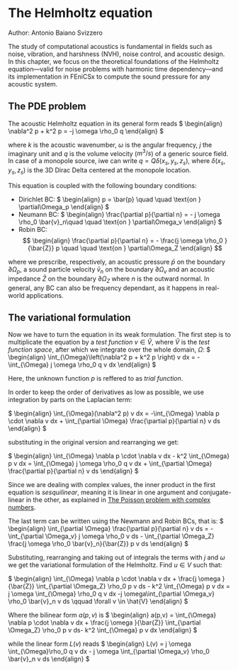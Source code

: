 # The Helmholtz equation
Author: Antonio Baiano Svizzero 
  
The study of computational acoustics is fundamental in fields such as noise, vibration, and harshness (NVH), noise control, and acoustic design. In this chapter, we focus on the theoretical foundations of the Helmholtz equation—valid for noise problems with harmonic time dependency—and its implementation in FEniCSx to compute the sound pressure for any acoustic system.

## The PDE problem
The acoustic Helmholtz equation in its general form reads
$
\begin{align}
\nabla^2 p + k^2 p = -j \omega \rho_0 q
\end{align}
$

where $k$ is the acoustic wavenumber, $\omega$ is the angular frequency, $j$ the imaginary unit and $q$ is the volume velocity ($m^3/s$) of a generic source field. In case of a monopole source, iwe can write  $q=Q \delta(x_s,y_s,z_s)$, where $\delta(x_s,y_s,z_s)$ is the 3D Dirac Delta centered at the monopole location. 

This equation is coupled with the following boundary conditions: 

- Dirichlet BC: 
$
\begin{align}
p = \bar{p} \quad \quad \text{on  }  \partial\Omega_p
\end{align}
$
- Neumann BC: 
$
\begin{align}
\frac{\partial p}{\partial n} = - j \omega \rho_0 \bar{v}_n\quad \quad \text{on  }  \partial\Omega_v
\end{align}
$
- Robin BC:
$$
\begin{align}
\frac{\partial p}{\partial n} = - \frac{j \omega \rho_0 }{\bar{Z}} p \quad \quad \text{on  }  \partial\Omega_Z
\end{align}
$$

where we prescribe, respectively, an acoustic pressure $\bar{p}$ on the boundary $\partial\Omega_p$, a sound particle velocity $\bar{v}_n$ on the boundary $\partial\Omega_v$ and an acoustic impedance $\bar{Z}$ on the boundary $\partial\Omega_Z$ where $n$ is the outward normal.
In general, any BC can also be frequency dependant, as it happens in real-world applications.

## The variational formulation
Now we have to turn the equation in its weak formulation. The first step is to multiplicate the equation by a *test function* $v\in \hat V$, where $\hat V$ is the *test function space*, after which we integrate over the whole domain, $\Omega$:
$
\begin{align}
\int_{\Omega}\left(\nabla^2 p + k^2 p \right) v dx = -\int_{\Omega} j \omega \rho_0 q v dx
\end{align}
$

Here, the unknown function $p$ is reffered to as *trial function*.

In order to keep the order of derivatives as low as possible, we use integration by parts on the Laplacian term: 

$
\begin{align}
\int_{\Omega}(\nabla^2 p) v dx = -\int_{\Omega} \nabla p  \cdot \nabla v dx + \int_{\partial \Omega} \frac{\partial p}{\partial n} v ds
\end{align}
$

substituting in the original version and rearranging we get: 

$
\begin{align}
\int_{\Omega} \nabla p  \cdot \nabla v dx - k^2 \int_{\Omega} p v dx = \int_{\Omega} j \omega \rho_0 q v dx + \int_{\partial \Omega} \frac{\partial p}{\partial n} v ds
\end{align}
$

Since we are dealing with complex values, the inner product in the first equation is *sesquilinear*, meaning it is linear in one argument and conjugate-linear in the other, as explained in [The Poisson problem with complex numbers](../chapter1/complex_mode).

The last term can be written using the Newmann and Robin BCs, that is: 
$
\begin{align}
\int_{\partial \Omega} \frac{\partial p}{\partial n} v ds = -\int_{\partial \Omega_v}  j \omega \rho_0  v ds - \int_{\partial \Omega_Z}  \frac{j \omega \rho_0 \bar{v}_n}{\bar{Z}} p v ds
\end{align}
$

Substituting, rearranging and taking out of integrals the terms with $j$ and $\omega$ we get the variational formulation of the Helmholtz. Find $u \in V$ such that: 

$
\begin{align}
\int_{\Omega} \nabla p  \cdot \nabla v dx + \frac{j \omega }{\bar{Z}} \int_{\partial \Omega_Z}   \rho_0 p v ds - k^2 \int_{\Omega} p v dx = j \omega \int_{\Omega}  \rho_0 q v dx -j \omega\int_{\partial \Omega_v}   \rho_0 \bar{v}_n v ds \qquad  \forall v \in \hat{V}
\end{align}
$

Where the bilinear form $a(p,v)$ is
$
\begin{align}
a(p,v) = \int_{\Omega} \nabla p  \cdot \nabla v dx + \frac{j \omega }{\bar{Z}} \int_{\partial \Omega_Z}  \rho_0  p v ds- k^2 \int_{\Omega} p v dx 
\end{align}
$

while the linear form $L(v)$ reads
$
\begin{align}
L(v) =  j \omega \int_{\Omega}\rho_0 q v dx - j \omega \int_{\partial \Omega_v}  \rho_0 \bar{v}_n v ds
\end{align}
$